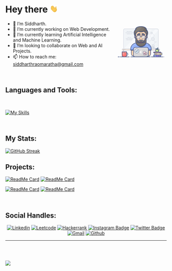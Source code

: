 # Hey there <img src="./Images/giphy.webp" width="25px">

<img
  align="right"
  width="32%"
  src="./Images/programming1.gif"
/>

- 👋 I’m Siddharth.
- 🔭 I’m currently working on Web Development.
- 🌱 I’m currently learning Artificial Intelligence and Machine Learning.
- 👯 I’m looking to collaborate on Web and AI Projects. 
- 📫 How to reach me: siddharthraomaratha@gmail.com 

<br />

## Languages and Tools:

<br>

[![My Skills](https://skillicons.dev/icons?i=cpp,java,python,html,css,js,bootstrap,react,nodejs,mongodb,express,nextjs,pug,postman,vscode,eclipse&perline=6)](https://skillicons.dev)

<br>

## My Stats:
<span>
  
[![GitHub Streak](https://streak-stats.demolab.com?user=siddharthmaratha&theme=neon-dark)](https://git.io/streak-stats)

## Projects:
[![ReadMe Card](https://github-readme-stats.vercel.app/api/pin/?username=siddharthmaratha&repo=autism-detection&theme=github_dark)](https://github.com/siddharthmaratha/autism-detection) [![ReadMe Card](https://github-readme-stats.vercel.app/api/pin/?username=siddharthmaratha&repo=HandDet&theme=github_dark)](https://github.com/siddharthmaratha/HandDet)

[![ReadMe Card](https://github-readme-stats.vercel.app/api/pin/?username=siddharthmaratha&repo=Wordoid&theme=github_dark)](https://github.com/siddharthmaratha/Wordoid) [![ReadMe Card](https://github-readme-stats.vercel.app/api/pin/?username=siddharthmaratha&repo=Buddy_Voice&theme=github_dark)](https://github.com/siddharthmaratha/Buddy_Voice) 

<!-- <img src="https://myreadme.vercel.app/api/embed/siddharthmaratha?panels=userstatistics,toprepositories,toplanguages,commitgraph" alt="Sid's stats" /> -->

</span>

<br>

## Social Handles:
<span align="center" padding="10px">
  
  [![Linkedin](https://img.shields.io/badge/-LinkedIn-blue?style=flat&logo=Linkedin&logoColor=white)](https://linkedin.com/in/siddharthmaratha/)
  [![Leetcode](https://img.shields.io/badge/-Leetcode-black?style=flat&logo=Leetcode&logoColor=yellow&link=https://leetcode.com/siddharthmarathaa)](https://leetcode.com/siddharthmarathaa)
  [![Hackerrank](https://img.shields.io/badge/-Hackerrank-gray?style=flat&logo=hackerrank&logoColor=green&link=https://www.hackerrank.com/siddharthmaratha)](https://www.hackerrank.com/siddharthmaratha)
  [![Instagram Badge](https://img.shields.io/badge/-Instagram-red?logo=instagram&logoColor=white&link=https://instagram.com/siddharthmarathaa/)](https://instagram.com/siddharthmarathaa)
  [![Twitter Badge](https://img.shields.io/badge/-Twitter-1da1f2?labelColor=1da1f2&logo=twitter&logoColor=white&link=https://twitter.com/SiddharthhRao)](https://twitter.com/SiddharthhRao)
  [![Gmail](https://img.shields.io/badge/-Gmail-c14438?style=flat&logo=Gmail&logoColor=white)](mailto:siddharthraomaratha@gmail.com)
  [![Github](https://img.shields.io/github/followers/siddharthmaratha?label=Follow&style=social)](https://github.com/siddharthmaratha)
  
</span>

<hr>
 
</span>

<br>
<br>

![](https://komarev.com/ghpvc/?username=your-github-siddharthmaratha&color=green&style=plastic)
